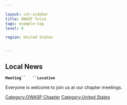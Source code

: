 ```yaml
---

layout: col-sidebar
title: OWASP Tulsa
tags: example-tag
level: 0

region: United States


---
```

## Local News

**`Meeting``   ``Location`**

Everyone is welcome to join us at our chapter meetings.

[Category:OWASP Chapter](Category:OWASP_Chapter "wikilink")
[Category:United States](Category:United_States "wikilink")
